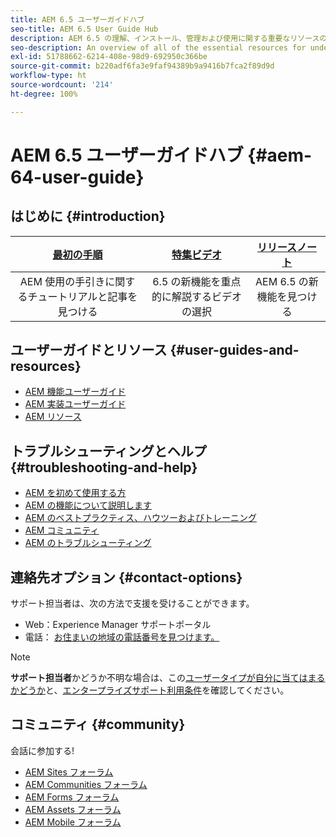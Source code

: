 ```yaml
---
title: AEM 6.5 ユーザーガイドハブ
seo-title: AEM 6.5 User Guide Hub
description: AEM 6.5 の理解、インストール、管理および使用に関する重要なリソースの概要
seo-description: An overview of all of the essential resources for understanding, installing, managing, and using AEM 6.5
exl-id: 51788662-6214-408e-98d9-692950c366be
source-git-commit: b220adf6fa3e9faf94389b9a9416b7fca2f89d9d
workflow-type: ht
source-wordcount: '214'
ht-degree: 100%

---
```


# AEM 6.5 ユーザーガイドハブ {#aem-64-user-guide}

## はじめに {#introduction}

| [最初の手順](https://helpx.adobe.com/jp/experience-manager/get-started.html) | [特集ビデオ](https://helpx.adobe.com/jp/experience-manager/kt/index/aem-6-5-videos.html) | [リリースノート](https://helpx.adobe.com/jp/experience-manager/6-5/release-notes.html) |
|:-:|:-:|:-:|
| AEM 使用の手引きに関するチュートリアルと記事を見つける | 6.5 の新機能を重点的に解説するビデオの選択 | AEM 6.5 の新機能を見つける |

## ユーザーガイドとリソース {#user-guides-and-resources}

* [AEM 機能ユーザーガイド](capabilities.md)
* [AEM 実装ユーザーガイド](implementation.md)
* [AEM リソース](resources.md)

## トラブルシューティングとヘルプ {#troubleshooting-and-help}

* [AEM を初めて使用する方](new.md)
* [AEM の機能について説明します](learn.md)
* [AEM のベストプラクティス、ハウツーおよびトレーニング](best-practice.md)
* [AEM コミュニティ](community.md)
* [AEM のトラブルシューティング](troubleshooting.md)

## 連絡先オプション {#contact-options}

サポート担当者は、次の方法で支援を受けることができます。

* Web：Experience Manager サポートポータル
* 電話： [お住まいの地域の電話番号を見つけます。](https://helpx.adobe.com/jp/contact/dma-external/DMACustomeCareRegionalPhoneNumbers.html)

>[!NOTE]
>
>**サポート担当者**&#x200B;かどうか不明な場合は、この[ユーザータイプが自分に当てはまるかどうか](https://helpx.adobe.com/jp/experience-cloud/supported-users.html)と、[エンタープライズサポート利用条件](https://helpx.adobe.com/jp/support/programs/enterprise-support-terms.html)を確認してください。

## コミュニティ {#community}

会話に参加する!

* [AEM Sites フォーラム](http://help-forums.adobe.com/content/adobeforums/en/experience-manager-forum/adobe-experience-manager.html)
* [AEM Communities フォーラム](http://help-forums.adobe.com/content/adobeforums/en/experience-manager-forum/aem-communities.html)
* [AEM Forms フォーラム](http://help-forums.adobe.com/content/adobeforums/en/experience-manager-forum/aem-forms.html)
* [AEM Assets フォーラム](http://help-forums.adobe.com/content/adobeforums/en/experience-manager-forum/aem-assets.html)
* [AEM Mobile フォーラム](http://forums.adobe.com/community/experiencemanagermobile)
